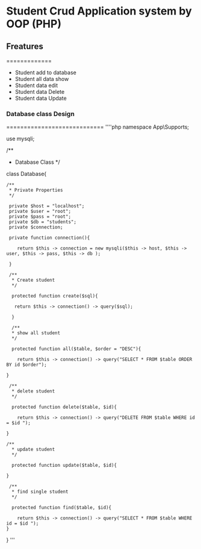 # Student Crud Application system by OOP (PHP)

## Freatures
=============
- Student add to database
- Student all data show
- Student data edit
- Student data Delete
- Student data Update

### Database class Design
============================
''''php
namespace App\Supports;

use mysqli;

/**
 * Database Class
 */

 class Database{
     
    /**
     * Private Properties
     */

     private $host = "localhost";
     private $user = "root";
     private $pass = "root";
     private $db = "students";
     private $connection;

     private function connection(){

        return $this -> connection = new mysqli($this -> host, $this -> user, $this -> pass, $this -> db );
         
     }

     /**
      * Create student
      */

      protected function create($sql){
          
       return $this -> connection() -> query($sql);
        
      }

      /**
      * show all student
      */

      protected function all($table, $order = "DESC"){

        return $this -> connection() -> query("SELECT * FROM $table ORDER BY id $order");
          
    }

     /**
      * delete student
      */

      protected function delete($table, $id){

        return $this -> connection() -> query("DELETE FROM $table WHERE id = $id ");
          
    }

    /**
      * update student
      */

      protected function update($table, $id){
          
    }

     /**
      * find single student
      */

      protected function find($table, $id){
          
        return $this -> connection() -> query("SELECT * FROM $table WHERE id = $id ");
    }
 }
'''